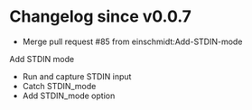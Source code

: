 # Changelog since v0.0.7
- Merge pull request #85 from einschmidt:Add-STDIN-mode

Add STDIN mode 
- Run and capture STDIN input 
- Catch STDIN_mode 
- Add STDIN_mode option 
